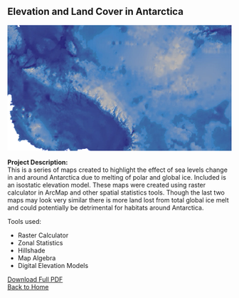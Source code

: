 ## Elevation and Land Cover in Antarctica<br>
<img src="/images/antarctica2.png?raw=true"/>

**Project Description:**<br>
This is a series of maps created to highlight the effect of sea levels change in and around Antarctica due to melting of polar and global ice. Included is an isostatic elevation model. These maps were created using raster calculator in ArcMap and other spatial statistics tools. Though the last two maps may look very similar there is more land lost from total global ice melt and could potentially be detrimental for habitats around Antarctica.


Tools used:
- Raster Calculator
- Zonal Statistics
- Hillshade
- Map Algebra
- Digital Elevation Models


[Download Full PDF](/pdf/AntarcticaMaps.pdf)<br>
<a href="https://sophiepeet.github.io">Back to Home </a>
